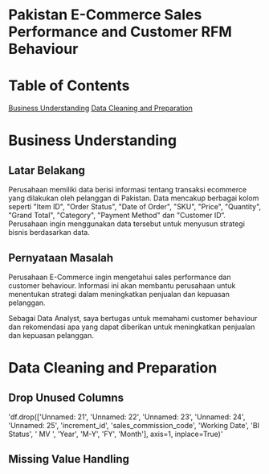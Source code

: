 # Pakistan E-Commerce Sales Performance and Customer RFM Behaviour

# Table of Contents

[Business Understanding](#Business-Understanding)
[Data Cleaning and Preparation](#Data-Cleaning-and-Preparation)

# Business Understanding
## Latar Belakang
Perusahaan memiliki data berisi informasi tentang transaksi ecommerce yang dilakukan oleh pelanggan di Pakistan. Data mencakup berbagai kolom seperti "Item ID", "Order Status", "Date of Order", "SKU", "Price", "Quantity", "Grand Total", "Category", "Payment Method" dan "Customer ID“. Perusahaan ingin menggunakan data tersebut untuk menyusun strategi bisnis berdasarkan data.

## Pernyataan Masalah
Perusahaan E-Commerce ingin mengetahui sales performance dan customer behaviour. Informasi ini akan membantu perusahaan untuk menentukan strategi dalam meningkatkan penjualan dan kepuasan pelanggan. 

Sebagai Data Analyst, saya bertugas untuk memahami customer behaviour dan rekomendasi apa yang dapat diberikan untuk meningkatkan penjualan dan kepuasan pelanggan.

# Data Cleaning and Preparation
## Drop Unused Columns
'df.drop(['Unnamed: 21', 'Unnamed: 22', 'Unnamed: 23',
         'Unnamed: 24', 'Unnamed: 25', 'increment_id',
         'sales_commission_code', 'Working Date',
         'BI Status', ' MV ', 'Year', 'M-Y', 'FY', 'Month'], axis=1, inplace=True)'

## Missing Value Handling

